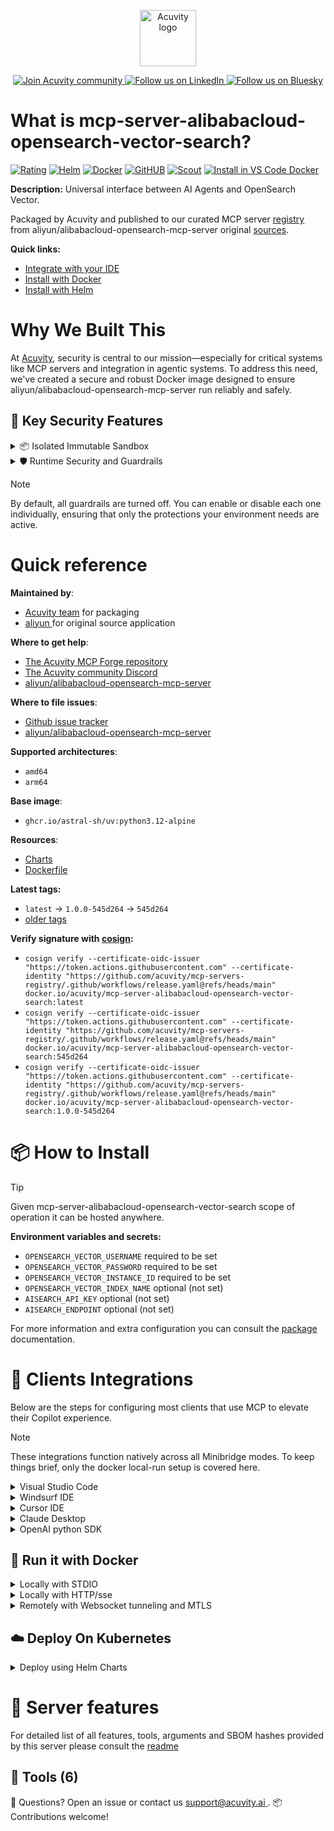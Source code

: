 <p align="center">
  <a href="https://acuvity.ai">
    <picture>
      <img src="https://mma.prnewswire.com/media/2544052/Acuvity__Logo.jpg" height="90" alt="Acuvity logo"/>
    </picture>
  </a>
</p>
<p align="center">
  <a href="https://discord.gg/BkU7fBkrNk">
    <img src="https://img.shields.io/badge/Acuvity-Join-7289DA?logo=discord&logoColor=fff" alt="Join Acuvity community" />
  </a>
<a href="https://www.linkedin.com/company/acuvity/">
    <img src="https://img.shields.io/badge/LinkedIn-Follow-7289DA" alt="Follow us on LinkedIn" />
  </a>
<a href="https://bsky.app/profile/acuvity.bsky.social">
    <img src="https://img.shields.io/badge/Bluesky-Follow-7289DA"?logo=bluesky&logoColor=fff" alt="Follow us on Bluesky" />
  </a>
</p>


# What is mcp-server-alibabacloud-opensearch-vector-search?
[![Rating](https://img.shields.io/badge/C-3775A9?label=Rating)](https://docs.anthropic.com/en/docs/build-with-claude/tool-use/implement-tool-use#best-practices-for-tool-definitions)
[![Helm](https://img.shields.io/badge/1.0.0-3775A9?logo=helm&label=Charts&logoColor=fff)](https://hub.docker.com/r/acuvity/mcp-server-alibabacloud-opensearch-vector-search/tags/)
[![Docker](https://img.shields.io/docker/image-size/acuvity/mcp-server-alibabacloud-opensearch-vector-search/545d264?logo=docker&logoColor=fff&label=545d264)](https://hub.docker.com/r/acuvity/mcp-server-alibabacloud-opensearch-vector-search)
[![GitHUB](https://img.shields.io/badge/545d264-3775A9?logo=github&logoColor=fff&label=aliyun/alibabacloud-opensearch-mcp-server)](https://github.com/aliyun/alibabacloud-opensearch-mcp-server/tree/HEAD/opensearch-vector-mcp-server)
[![Scout](https://img.shields.io/badge/Active-3775A9?logo=docker&logoColor=fff&label=Scout)](https://hub.docker.com/r/acuvity/mcp-server-alibabacloud-opensearch-vector-search/)
[![Install in VS Code Docker](https://img.shields.io/badge/VS_Code-One_click_install-0078d7?logo=githubcopilot)](https://insiders.vscode.dev/redirect/mcp/install?name=mcp-server-alibabacloud-opensearch-vector-search&config=%7B%22args%22%3A%5B%22run%22%2C%22-i%22%2C%22--rm%22%2C%22--read-only%22%2C%22-e%22%2C%22OPENSEARCH_VECTOR_USERNAME%22%2C%22-e%22%2C%22OPENSEARCH_VECTOR_PASSWORD%22%2C%22-e%22%2C%22OPENSEARCH_VECTOR_INSTANCE_ID%22%2C%22docker.io%2Facuvity%2Fmcp-server-alibabacloud-opensearch-vector-search%3A545d264%22%5D%2C%22command%22%3A%22docker%22%7D)

**Description:** Universal interface between AI Agents and OpenSearch Vector.

Packaged by Acuvity and published to our curated MCP server [registry](https://mcp.acuvity.ai) from aliyun/alibabacloud-opensearch-mcp-server original [sources](https://github.com/aliyun/alibabacloud-opensearch-mcp-server/tree/HEAD/opensearch-vector-mcp-server).

**Quick links:**

- [Integrate with your IDE](https://github.com/acuvity/mcp-servers-registry/blob/main/mcp-server-alibabacloud-opensearch-vector-search/docker/README.md#-clients-integrations)
- [Install with Docker](https://github.com/acuvity/mcp-servers-registry/tree/main/mcp-server-alibabacloud-opensearch-vector-search/docker/README.md#-run-it-with-docker)
- [Install with Helm](https://github.com/acuvity/mcp-servers-registry/tree/main/mcp-server-alibabacloud-opensearch-vector-search/charts/mcp-server-alibabacloud-opensearch-vector-search/README.md#how-to-install)

# Why We Built This

At [Acuvity](https://acuvity.ai), security is central to our mission—especially for critical systems like MCP servers and integration in agentic systems.
To address this need, we've created a secure and robust Docker image designed to ensure aliyun/alibabacloud-opensearch-mcp-server run reliably and safely.

## 🔐 Key Security Features

<details>
<summary>📦 Isolated Immutable Sandbox </summary>

- **Isolated Execution**: All tools run within secure, containerized sandboxes to enforce process isolation and prevent lateral movement.
- **Non-root by Default**: Enforces least-privilege principles, minimizing the impact of potential security breaches.
- **Read-only Filesystem**: Ensures runtime immutability, preventing unauthorized modification.
- **Version Pinning**: Guarantees consistency and reproducibility across deployments by locking tool and dependency versions.
- **CVE Scanning**: Continuously scans images for known vulnerabilities using [Docker Scout](https://docs.docker.com/scout/) to support proactive mitigation.
- **SBOM & Provenance**: Delivers full supply chain transparency by embedding metadata and traceable build information."
</details>

<details>
<summary>🛡️ Runtime Security and Guardrails</summary>

**Minibridge Integration**: [Minibridge](https://github.com/acuvity/minibridge) establishes secure Agent-to-MCP connectivity, supports Rego/HTTP-based policy enforcement 🕵️, and simplifies orchestration.

The [ARC](https://github.com/acuvity/mcp-servers-registry/tree/main) container includes a [built-in Rego policy](https://github.com/acuvity/mcp-servers-registry/tree/main/mcp-server-alibabacloud-opensearch-vector-search/docker/policy.rego) that enables a set of runtime "guardrails"" to help enforce security, privacy, and correct usage of your services. Below is an overview of each guardrail provided.

### 🔒 Resource Integrity

**Mitigates MCP Rug Pull Attacks**

* **Goal:** Protect users from malicious tool description changes after initial approval, preventing post-installation manipulation or deception.
* **Mechanism:** Locks tool descriptions upon client approval and verifies their integrity before execution. Any modification to the description triggers a security violation, blocking unauthorized changes from server-side updates.

### 🛡️ Guardrails

#### Covert Instruction Detection

Monitors incoming requests for hidden or obfuscated directives that could alter policy behavior.

* **Goal:** Stop attackers from slipping unnoticed commands or payloads into otherwise harmless data.
* **Mechanism:** Applies a library of regex patterns and binary‐encoding checks to the full request body. If any pattern matches a known covert channel (e.g., steganographic markers, hidden HTML tags, escape-sequence tricks), the request is rejected.

#### Sensitive Pattern Detection

Block user-defined sensitive data patterns (credential paths, filesystem references).

* **Goal:** Block accidental or malicious inclusion of sensitive information that violates data-handling rules.
* **Mechanism:** Runs a curated set of regexes against all payloads and tool descriptions—matching patterns such as `.env` files, RSA key paths, directory traversal sequences.

#### Shadowing Pattern Detection

Detects and blocks "shadowing" attacks, where a malicious MCP server sneaks hidden directives into its own tool descriptions to hijack or override the behavior of other, trusted tools.

* **Goal:** Stop a rogue server from poisoning the agent’s logic by embedding instructions that alter how a different server’s tools operate (e.g., forcing all emails to go to an attacker’s address even when the user calls a separate `send_email` tool).
* **Mechanism:** During policy load, each tool description is scanned for cross‐tool override patterns—such as `<IMPORTANT>` sections referencing other tool names, hidden side‐effects, or directives that apply to a different server’s API. Any description that attempts to shadow or extend instructions for a tool outside its own namespace triggers a policy violation and is rejected.

#### Schema Misuse Prevention

Enforces strict adherence to MCP input schemas.

* **Goal:** Prevent malformed or unexpected fields from bypassing validations, causing runtime errors, or enabling injections.
* **Mechanism:** Compares each incoming JSON object against the declared schema (required properties, allowed keys, types). Any extra, missing, or mistyped field triggers an immediate policy violation.

#### Cross-Origin Tool Access

Controls whether tools may invoke tools or services from external origins.

* **Goal:** Prevent untrusted or out-of-scope services from being called.
* **Mechanism:** Examines tool invocation requests and outgoing calls, verifying each target against an allowlist of approved domains or service names. Calls to any non-approved origin are blocked.

#### Secrets Redaction

Automatically masks sensitive values so they never appear in logs or responses.

* **Goal:** Ensure that API keys, tokens, passwords, and other credentials cannot leak in plaintext.
* **Mechanism:** Scans every text output for known secret formats (e.g., AWS keys, GitHub PATs, JWTs). Matches are replaced with `[REDACTED]` before the response is sent or recorded.

These controls ensure robust runtime integrity, prevent unauthorized behavior, and provide a foundation for secure-by-design system operations.

### Enable guardrails

To activate guardrails in your Docker containers, define the `GUARDRAILS` environment variable with the protections you need.

| Guardrail                        | Summary                                                                 |
|----------------------------------|-------------------------------------------------------------------------|
| `covert-instruction-detection`   | Detects hidden or obfuscated directives in requests.                    |
| `sensitive-pattern-detection`    | Flags patterns suggesting sensitive data or filesystem exposure.        |
| `shadowing-pattern-detection`    | Identifies tool descriptions that override or influence others.         |
| `schema-misuse-prevention`       | Enforces strict schema compliance on input data.                        |
| `cross-origin-tool-access`       | Controls calls to external services or APIs.                            |
| `secrets-redaction`              | Prevents exposure of credentials or sensitive values.                   |

Example: add `-e GUARDRAILS="secrets-redaction sensitive-pattern-detection"` to enable those guardrails.

## 🔒 Basic Authentication via Shared Secret

Provides a lightweight auth layer using a single shared token.

* **Mechanism:** Expects clients to send an `Authorization` header with the predefined secret.
* **Use Case:** Quickly lock down your endpoint in development or simple internal deployments—no complex OAuth/OIDC setup required.

To turn on Basic Authentication, define `BASIC_AUTH_SECRET` environment variable with a shared secret.

Example: add `-e BASIC_AUTH_SECRET="supersecret"` to enable the basic authentication.

> While basic auth will protect against unauthorized access, you should use it only in controlled environment,
> rotate credentials frequently and **always** use TLS.

</details>

> [!NOTE]
> By default, all guardrails are turned off. You can enable or disable each one individually, ensuring that only the protections your environment needs are active.


# Quick reference

**Maintained by**:
  - [Acuvity team](mailto:support@acuvity.ai) for packaging
  - [ aliyun ](https://github.com/aliyun/alibabacloud-opensearch-mcp-server/tree/HEAD/opensearch-vector-mcp-server) for original source application

**Where to get help**:
  - [The Acuvity MCP Forge repository](https://github.com/acuvity/mcp-servers-registry)
  - [The Acuvity community Discord](https://discord.gg/BkU7fBkrNk)
  - [ aliyun/alibabacloud-opensearch-mcp-server ](https://github.com/aliyun/alibabacloud-opensearch-mcp-server/tree/HEAD/opensearch-vector-mcp-server)

**Where to file issues**:
  - [Github issue tracker](https://github.com/acuvity/mcp-servers-registry/issues)
  - [ aliyun/alibabacloud-opensearch-mcp-server ](https://github.com/aliyun/alibabacloud-opensearch-mcp-server/tree/HEAD/opensearch-vector-mcp-server)

**Supported architectures**:
  - `amd64`
  - `arm64`

**Base image**:
  - `ghcr.io/astral-sh/uv:python3.12-alpine`

**Resources**:
  - [Charts](https://github.com/acuvity/mcp-servers-registry/tree/main/mcp-server-alibabacloud-opensearch-vector-search/charts/mcp-server-alibabacloud-opensearch-vector-search)
  - [Dockerfile](https://github.com/acuvity/mcp-servers-registry/tree/main/mcp-server-alibabacloud-opensearch-vector-search/docker/Dockerfile)

**Latest tags:**
  - `latest` -> `1.0.0-545d264` -> `545d264`
  - [older tags](https://hub.docker.com/r/acuvity/mcp-server-alibabacloud-opensearch-vector-search/tags)

**Verify signature with [cosign](https://github.com/sigstore/cosign):**
  - `cosign verify --certificate-oidc-issuer "https://token.actions.githubusercontent.com" --certificate-identity "https://github.com/acuvity/mcp-servers-registry/.github/workflows/release.yaml@refs/heads/main" docker.io/acuvity/mcp-server-alibabacloud-opensearch-vector-search:latest`
  - `cosign verify --certificate-oidc-issuer "https://token.actions.githubusercontent.com" --certificate-identity "https://github.com/acuvity/mcp-servers-registry/.github/workflows/release.yaml@refs/heads/main" docker.io/acuvity/mcp-server-alibabacloud-opensearch-vector-search:545d264`
  - `cosign verify --certificate-oidc-issuer "https://token.actions.githubusercontent.com" --certificate-identity "https://github.com/acuvity/mcp-servers-registry/.github/workflows/release.yaml@refs/heads/main" docker.io/acuvity/mcp-server-alibabacloud-opensearch-vector-search:1.0.0-545d264`

# 📦 How to Install


> [!TIP]
> Given mcp-server-alibabacloud-opensearch-vector-search scope of operation it can be hosted anywhere.

**Environment variables and secrets:**
  - `OPENSEARCH_VECTOR_USERNAME` required to be set
  - `OPENSEARCH_VECTOR_PASSWORD` required to be set
  - `OPENSEARCH_VECTOR_INSTANCE_ID` required to be set
  - `OPENSEARCH_VECTOR_INDEX_NAME` optional (not set)
  - `AISEARCH_API_KEY` optional (not set)
  - `AISEARCH_ENDPOINT` optional (not set)

For more information and extra configuration you can consult the [package](https://github.com/aliyun/alibabacloud-opensearch-mcp-server/tree/HEAD/opensearch-vector-mcp-server) documentation.

# 🧰 Clients Integrations

Below are the steps for configuring most clients that use MCP to elevate their Copilot experience.

> [!NOTE]
> These integrations function natively across all Minibridge modes.
> To keep things brief, only the docker local-run setup is covered here.

<details>
<summary>Visual Studio Code</summary>

To get started immediately, you can use the "one-click" link below:

[![Install in VS Code Docker](https://img.shields.io/badge/VS_Code-One_click_install-0078d7?logo=githubcopilot)](https://insiders.vscode.dev/redirect/mcp/install?name=mcp-server-alibabacloud-opensearch-vector-search&config=%7B%22args%22%3A%5B%22run%22%2C%22-i%22%2C%22--rm%22%2C%22--read-only%22%2C%22-e%22%2C%22OPENSEARCH_VECTOR_USERNAME%22%2C%22-e%22%2C%22OPENSEARCH_VECTOR_PASSWORD%22%2C%22-e%22%2C%22OPENSEARCH_VECTOR_INSTANCE_ID%22%2C%22docker.io%2Facuvity%2Fmcp-server-alibabacloud-opensearch-vector-search%3A545d264%22%5D%2C%22command%22%3A%22docker%22%7D)

## Global scope

Press `ctrl + shift + p` and type `Preferences: Open User Settings JSON` to add the following section:

```json
{
  "mcp": {
    "servers": {
      "acuvity-mcp-server-alibabacloud-opensearch-vector-search": {
        "env": {
          "OPENSEARCH_VECTOR_INSTANCE_ID": "TO_BE_SET",
          "OPENSEARCH_VECTOR_PASSWORD": "TO_BE_SET",
          "OPENSEARCH_VECTOR_USERNAME": "TO_BE_SET"
        },
        "command": "docker",
        "args": [
          "run",
          "-i",
          "--rm",
          "--read-only",
          "-e",
          "OPENSEARCH_VECTOR_USERNAME",
          "-e",
          "OPENSEARCH_VECTOR_PASSWORD",
          "-e",
          "OPENSEARCH_VECTOR_INSTANCE_ID",
          "docker.io/acuvity/mcp-server-alibabacloud-opensearch-vector-search:545d264"
        ]
      }
    }
  }
}
```

## Workspace scope

In your workspace create a file called `.vscode/mcp.json` and add the following section:

```json
{
  "servers": {
    "acuvity-mcp-server-alibabacloud-opensearch-vector-search": {
      "env": {
        "OPENSEARCH_VECTOR_INSTANCE_ID": "TO_BE_SET",
        "OPENSEARCH_VECTOR_PASSWORD": "TO_BE_SET",
        "OPENSEARCH_VECTOR_USERNAME": "TO_BE_SET"
      },
      "command": "docker",
      "args": [
        "run",
        "-i",
        "--rm",
        "--read-only",
        "-e",
        "OPENSEARCH_VECTOR_USERNAME",
        "-e",
        "OPENSEARCH_VECTOR_PASSWORD",
        "-e",
        "OPENSEARCH_VECTOR_INSTANCE_ID",
        "docker.io/acuvity/mcp-server-alibabacloud-opensearch-vector-search:545d264"
      ]
    }
  }
}
```

> To pass secrets you should use the `promptString` input type described in the [Visual Studio Code documentation](https://code.visualstudio.com/docs/copilot/chat/mcp-servers).

</details>

<details>
<summary>Windsurf IDE</summary>

In `~/.codeium/windsurf/mcp_config.json` add the following section:

```json
{
  "mcpServers": {
    "acuvity-mcp-server-alibabacloud-opensearch-vector-search": {
      "env": {
        "OPENSEARCH_VECTOR_INSTANCE_ID": "TO_BE_SET",
        "OPENSEARCH_VECTOR_PASSWORD": "TO_BE_SET",
        "OPENSEARCH_VECTOR_USERNAME": "TO_BE_SET"
      },
      "command": "docker",
      "args": [
        "run",
        "-i",
        "--rm",
        "--read-only",
        "-e",
        "OPENSEARCH_VECTOR_USERNAME",
        "-e",
        "OPENSEARCH_VECTOR_PASSWORD",
        "-e",
        "OPENSEARCH_VECTOR_INSTANCE_ID",
        "docker.io/acuvity/mcp-server-alibabacloud-opensearch-vector-search:545d264"
      ]
    }
  }
}
```

See [Windsurf documentation](https://docs.windsurf.com/windsurf/mcp) for more info.

</details>

<details>
<summary>Cursor IDE</summary>

Add the following JSON block to your mcp configuration file:
- `~/.cursor/mcp.json` for global scope
- `.cursor/mcp.json` for project scope

```json
{
  "mcpServers": {
    "acuvity-mcp-server-alibabacloud-opensearch-vector-search": {
      "env": {
        "OPENSEARCH_VECTOR_INSTANCE_ID": "TO_BE_SET",
        "OPENSEARCH_VECTOR_PASSWORD": "TO_BE_SET",
        "OPENSEARCH_VECTOR_USERNAME": "TO_BE_SET"
      },
      "command": "docker",
      "args": [
        "run",
        "-i",
        "--rm",
        "--read-only",
        "-e",
        "OPENSEARCH_VECTOR_USERNAME",
        "-e",
        "OPENSEARCH_VECTOR_PASSWORD",
        "-e",
        "OPENSEARCH_VECTOR_INSTANCE_ID",
        "docker.io/acuvity/mcp-server-alibabacloud-opensearch-vector-search:545d264"
      ]
    }
  }
}
```

See [cursor documentation](https://docs.cursor.com/context/model-context-protocol) for more information.

</details>
<details>

<summary>Claude Desktop</summary>

In the `claude_desktop_config.json` configuration file add the following section:

```json
{
  "mcpServers": {
    "acuvity-mcp-server-alibabacloud-opensearch-vector-search": {
      "env": {
        "OPENSEARCH_VECTOR_INSTANCE_ID": "TO_BE_SET",
        "OPENSEARCH_VECTOR_PASSWORD": "TO_BE_SET",
        "OPENSEARCH_VECTOR_USERNAME": "TO_BE_SET"
      },
      "command": "docker",
      "args": [
        "run",
        "-i",
        "--rm",
        "--read-only",
        "-e",
        "OPENSEARCH_VECTOR_USERNAME",
        "-e",
        "OPENSEARCH_VECTOR_PASSWORD",
        "-e",
        "OPENSEARCH_VECTOR_INSTANCE_ID",
        "docker.io/acuvity/mcp-server-alibabacloud-opensearch-vector-search:545d264"
      ]
    }
  }
}
```

See [Anthropic documentation](https://docs.anthropic.com/en/docs/agents-and-tools/mcp) for more information.
</details>

<details>
<summary>OpenAI python SDK</summary>

## Running locally

```python
async with MCPServerStdio(
    params={
        "env": {"OPENSEARCH_VECTOR_INSTANCE_ID":"TO_BE_SET","OPENSEARCH_VECTOR_PASSWORD":"TO_BE_SET","OPENSEARCH_VECTOR_USERNAME":"TO_BE_SET"},
        "command": "docker",
        "args": ["run","-i","--rm","--read-only","-e","OPENSEARCH_VECTOR_USERNAME","-e","OPENSEARCH_VECTOR_PASSWORD","-e","OPENSEARCH_VECTOR_INSTANCE_ID","docker.io/acuvity/mcp-server-alibabacloud-opensearch-vector-search:545d264"]
    }
) as server:
    tools = await server.list_tools()
```

## Running remotely

```python
async with MCPServerSse(
    params={
        "url": "http://<ip>:<port>/sse",
    }
) as server:
    tools = await server.list_tools()
```

See [OpenAI Agents SDK docs](https://openai.github.io/openai-agents-python/mcp/) for more info.

</details>

## 🐳 Run it with Docker

<details>
<summary>Locally with STDIO</summary>

In your client configuration set:

- command: `docker`
- arguments: `run -i --rm --read-only -e OPENSEARCH_VECTOR_USERNAME -e OPENSEARCH_VECTOR_PASSWORD -e OPENSEARCH_VECTOR_INSTANCE_ID docker.io/acuvity/mcp-server-alibabacloud-opensearch-vector-search:545d264`

</details>

<details>
<summary>Locally with HTTP/sse</summary>

Simply run as:

```console
docker run -it -p 8000:8000 --rm --read-only -e OPENSEARCH_VECTOR_USERNAME -e OPENSEARCH_VECTOR_PASSWORD -e OPENSEARCH_VECTOR_INSTANCE_ID docker.io/acuvity/mcp-server-alibabacloud-opensearch-vector-search:545d264
```

Then on your application/client, you can configure to use it like:

```json
{
  "mcpServers": {
    "acuvity-mcp-server-alibabacloud-opensearch-vector-search": {
      "url": "http://localhost:8000/sse"
    }
  }
}
```

You might have to use different ports for different tools.

</details>

<details>
<summary>Remotely with Websocket tunneling and MTLS </summary>

> This section assume you are familiar with TLS and certificates and will require:
> - a server certificate with proper DNS/IP field matching your tool deployment.
> - a client-ca used to sign client certificates

1. Start the server in `backend` mode
 - add an environment variable like `-e MINIBRIDGE_MODE=backend`
 - add the TLS certificates (recommended) through a volume let's say `/certs` ex (`-v $PWD/certs:/certs`)
 - instruct minibridge to use those certs with
   - `-e MINIBRIDGE_TLS_SERVER_CERT=/certs/server-cert.pem`
   - `-e MINIBRIDGE_TLS_SERVER_KEY=/certs/server-key.pem`
   - `-e MINIBRIDGE_TLS_SERVER_KEY_PASS=optional`
   - `-e MINIBRIDGE_TLS_SERVER_CLIENT_CA=/certs/client-ca.pem`

2. Start `minibridge` locally in frontend mode:
  - Get [minibridge](https://github.com/acuvity/minibridge) binary for your OS.

In your client configuration, Minibridge works like any other STDIO command.

Example for Claude Desktop:

```json
{
  "mcpServers": {
    "acuvity-mcp-server-alibabacloud-opensearch-vector-search": {
      "command": "minibridge",
      "args": ["frontend", "--backend", "wss://<remote-url>:8000/ws", "--tls-client-backend-ca", "/path/to/ca/that/signed/the/server-cert.pem/ca.pem", "--tls-client-cert", "/path/to/client-cert.pem", "--tls-client-key", "/path/to/client-key.pem"]
    }
  }
}
```

That's it.

Minibridge offers a host of additional features. For step-by-step guidance, please visit the wiki. And if anything’s unclear, don’t hesitate to reach out!

</details>

## ☁️ Deploy On Kubernetes

<details>
<summary>Deploy using Helm Charts</summary>

### Chart settings requirements

This chart requires some mandatory information to be installed.

**Mandatory Secrets**:
  - `OPENSEARCH_VECTOR_PASSWORD` secret to be set as secrets.OPENSEARCH_VECTOR_PASSWORD either by `.value` or from existing with `.valueFrom`

**Optional Secrets**:
  - `AISEARCH_API_KEY` secret to be set as secrets.AISEARCH_API_KEY either by `.value` or from existing with `.valueFrom`

**Mandatory Environment variables**:
  - `OPENSEARCH_VECTOR_USERNAME` environment variable to be set by env.OPENSEARCH_VECTOR_USERNAME
  - `OPENSEARCH_VECTOR_INSTANCE_ID` environment variable to be set by env.OPENSEARCH_VECTOR_INSTANCE_ID

**Optional Environment variables**:
  - `OPENSEARCH_VECTOR_INDEX_NAME=""` environment variable can be changed with env.OPENSEARCH_VECTOR_INDEX_NAME=""
  - `AISEARCH_ENDPOINT=""` environment variable can be changed with env.AISEARCH_ENDPOINT=""

### How to install

You can inspect the chart `README`:

```console
helm show readme oci://docker.io/acuvity/mcp-server-alibabacloud-opensearch-vector-search --version 1.0.0
````

You can inspect the values that you can configure:

```console
helm show values oci://docker.io/acuvity/mcp-server-alibabacloud-opensearch-vector-search --version 1.0.0
````

Install with helm

```console
helm install mcp-server-alibabacloud-opensearch-vector-search oci://docker.io/acuvity/mcp-server-alibabacloud-opensearch-vector-search --version 1.0.0
```

From there your MCP server mcp-server-alibabacloud-opensearch-vector-search will be reachable by default through `http/sse` from inside the cluster using the Kubernetes Service `mcp-server-alibabacloud-opensearch-vector-search` on port `8000` by default. You can change that by looking at the `service` section of the `values.yaml` file.

### How to Monitor

The deployment will create a Kubernetes service with a `healthPort`, that is used for liveness probes and readiness probes. This health port can also be used by the monitoring stack of your choice and exposes metrics under the `/metrics` path.

See full charts [Readme](https://github.com/acuvity/mcp-servers-registry/tree/main/mcp-server-alibabacloud-opensearch-vector-search/charts/mcp-server-alibabacloud-opensearch-vector-search/README.md) for more details about settings and runtime security including guardrails activation.

</details>

# 🧠 Server features

For detailed list of all features, tools, arguments and SBOM hashes provided by this server please consult the [readme](https://github.com/acuvity/mcp-servers-registry/tree/main/mcp-server-alibabacloud-opensearch-vector-search)

## 🧰 Tools (6)


💬 Questions? Open an issue or contact us [ support@acuvity.ai ](mailto:support@acuvity.ai).
📦 Contributions welcome!
